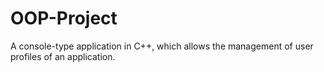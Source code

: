 # OOP-Project
A console-type application in C++, which allows the management of user profiles of an application.
